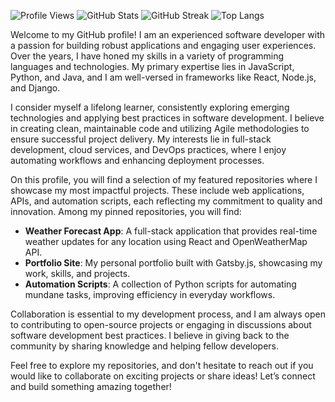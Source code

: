 ![Profile Views](https://komarev.com/ghpvc/?username=porsteinnbirgi876&label=Profile%20views&color=0e75b6&style=flat)
![GitHub Stats](https://github-readme-stats.vercel.app/api?username=porsteinnbirgi876&show_icons=true&locale=en&theme=radical)
![GitHub Streak](https://github-readme-streak-stats.herokuapp.com/?user=porsteinnbirgi876&theme=radical)
![Top Langs](https://github-readme-stats.vercel.app/api/top-langs/?username=porsteinnbirgi876&theme=radical&layout=compact)

Welcome to my GitHub profile! I am an experienced software developer with a passion for building robust applications and engaging user experiences. Over the years, I have honed my skills in a variety of programming languages and technologies. My primary expertise lies in JavaScript, Python, and Java, and I am well-versed in frameworks like React, Node.js, and Django. 

I consider myself a lifelong learner, consistently exploring emerging technologies and applying best practices in software development. I believe in creating clean, maintainable code and utilizing Agile methodologies to ensure successful project delivery. My interests lie in full-stack development, cloud services, and DevOps practices, where I enjoy automating workflows and enhancing deployment processes.

On this profile, you will find a selection of my featured repositories where I showcase my most impactful projects. These include web applications, APIs, and automation scripts, each reflecting my commitment to quality and innovation. Among my pinned repositories, you will find:

- **Weather Forecast App**: A full-stack application that provides real-time weather updates for any location using React and OpenWeatherMap API.
- **Portfolio Site**: My personal portfolio built with Gatsby.js, showcasing my work, skills, and projects.
- **Automation Scripts**: A collection of Python scripts for automating mundane tasks, improving efficiency in everyday workflows.

Collaboration is essential to my development process, and I am always open to contributing to open-source projects or engaging in discussions about software development best practices. I believe in giving back to the community by sharing knowledge and helping fellow developers. 

Feel free to explore my repositories, and don't hesitate to reach out if you would like to collaborate on exciting projects or share ideas! Let’s connect and build something amazing together!
